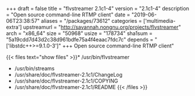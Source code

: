 +++
draft = false
title = "flvstreamer 2.1c1-4"
version = "2.1c1-4"
description = "Open source command-line RTMP client"
date = "2019-06-06T23:38:57"
aliases = "/packages/73612"
categories = ['multimedia-extra']
upstreamurl = "http://savannah.nongnu.org/projects/flvstreamer"
arch = "x86_64"
size = "50968"
usize = "178734"
sha1sum = "5a19cdd7d43d2c38d961bdfe75a4f4eaac7fdc7c"
depends = "['libstdc++>=9.1.0-3']"
+++
Open source command-line RTMP client"

{{< files text="show files" >}}* /usr/bin/flvstreamer
* /usr/bin/streams
* /usr/share/doc/flvstreamer-2.1c1/ChangeLog
* /usr/share/doc/flvstreamer-2.1c1/COPYING
* /usr/share/doc/flvstreamer-2.1c1/README
{{< /files >}}